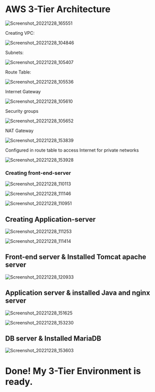 # AWS 3-Tier Architecture

![Screenshot_20221228_165551](https://user-images.githubusercontent.com/74515760/209805148-d6ff69c1-4053-4cff-b87a-f89e1d6c0bb1.png)

Creating VPC:

![Screenshot_20221228_104846](https://user-images.githubusercontent.com/74515760/209761543-c03cb5d3-a93e-4075-b668-7c243fa3c247.png)

Subnets:

![Screenshot_20221228_105407](https://user-images.githubusercontent.com/74515760/209762017-73109666-895e-42ae-9d87-8c878bb3d99d.png)

Route Table:

![Screenshot_20221228_105536](https://user-images.githubusercontent.com/74515760/209762160-9d1db34f-f6a0-4184-b7db-5f23217fffd5.png)

Internet Gateway

![Screenshot_20221228_105610](https://user-images.githubusercontent.com/74515760/209762231-31d97f99-5993-496c-8bb4-e3674e4011a6.png)

Security groups

![Screenshot_20221228_105652](https://user-images.githubusercontent.com/74515760/209762302-96dfe4ee-8927-4983-8298-1271dfe58fc1.png)

NAT Gateway

![Screenshot_20221228_153839](https://user-images.githubusercontent.com/74515760/209795545-93b155cf-ab1b-4d7b-a32e-7a0ad5f45fc7.png)

Configured in route table to access Internet for private networks

![Screenshot_20221228_153928](https://user-images.githubusercontent.com/74515760/209795654-ed2dffe2-8f05-493f-88df-8a201726f0cf.png)

### Creating front-end-server

![Screenshot_20221228_110113](https://user-images.githubusercontent.com/74515760/209762615-9a30edb8-fb08-4284-815b-40c5c233a000.png)

![Screenshot_20221228_111146](https://user-images.githubusercontent.com/74515760/209763600-57753bf4-2a4d-4e09-8834-a5a7347291ab.png)

![Screenshot_20221228_110951](https://user-images.githubusercontent.com/74515760/209763443-cbef5ec3-8062-4066-b5cd-0dd716d468a6.png)

## Creating Application-server

![Screenshot_20221228_111253](https://user-images.githubusercontent.com/74515760/209763700-c263f5bb-c17c-44cd-8e74-89006b34ceaf.png)

![Screenshot_20221228_111414](https://user-images.githubusercontent.com/74515760/209763838-3c23ce8b-30e1-40d4-8c85-ade8d15ed04e.png)


## Front-end server & Installed Tomcat apache server

![Screenshot_20221228_120933](https://user-images.githubusercontent.com/74515760/209769537-af3fbd0f-7836-447d-9348-04d308f619df.png)

## Application server & installed Java and nginx server

![Screenshot_20221228_151625](https://user-images.githubusercontent.com/74515760/209805658-b37c8c0d-fbd8-4218-ba18-318da5279d1c.png)

![Screenshot_20221228_153230](https://user-images.githubusercontent.com/74515760/209794868-ae7384f3-277e-455a-a934-62f8c9bedcd8.png)

## DB server & Installed MariaDB

![Screenshot_20221228_153603](https://user-images.githubusercontent.com/74515760/209795399-722c4aa8-5c52-4e97-9fcd-9f67259a82fa.png)

# Done! My 3-Tier Environment is ready.
